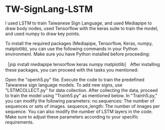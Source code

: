 # TW-SignLang-LSTM
I used LSTM to train Taiwanese Sign Language, and used Mediapipe to draw body nodes, used Tensorflow with the keras suite to train the model, and used numpy to draw key points.

To install the required packages (Mediapipe, Tensorflow, Keras, numpy, matplotlib), you can use the following commands in your Python environment. Make sure you have Python installed before proceeding:

［pip install mediapipe tensorflow keras numpy matplotlib］ After installing these packages, you can proceed with the tasks you mentioned:

Open the "openh5.py" file. Execute the code to train the predefined Taiwanese sign language models. To add new signs, use "LSTMCOLLECT.py" for data collection. After collecting the data, proceed to train the model using "Trainh5.py" as mentioned below. In "Trainh5.py," you can modify the following parameters: no.sequences: The number of sequences or sets of images. sequence_length: The number of images per sequence. You can also modify the number of LSTM layers in the code. Make sure to adjust these parameters according to your specific requirements.
